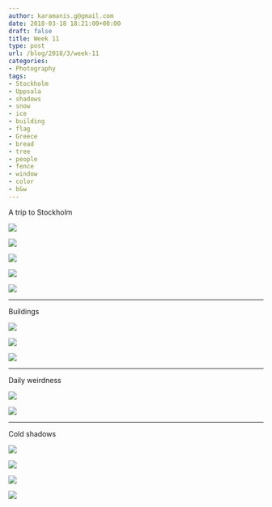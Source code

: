 ```yaml
---
author: karamanis.g@gmail.com
date: 2018-03-18 18:21:00+00:00
draft: false
title: Week 11
type: post
url: /blog/2018/3/week-11
categories:
- Photography
tags:
- Stockholm
- Uppsala
- shadows
- snow
- ice
- building
- flag
- Greece
- bread
- tree
- people
- fence
- window
- color
- b&w
---
```


A trip to Stockholm



  
   ![](/images/2018-03-18-20183week-11/IMG_4797.jpg)

  

  
   ![](/images/2018-03-18-20183week-11/IMG_4801.jpg)

  

  
   ![](/images/2018-03-18-20183week-11/IMG_4802.jpg)

  

  
   ![](/images/2018-03-18-20183week-11/IMG_4800.jpg)

  

  
   ![](/images/2018-03-18-20183week-11/IMG_4795.jpg)

  



* * *

Buildings



  
   ![](/images/2018-03-18-20183week-11/IMG_4794.jpg)

  

  
   ![](/images/2018-03-18-20183week-11/IMG_4865.jpg)

  

  
   ![](/images/2018-03-18-20183week-11/IMG_4808.jpg)

  



* * *

Daily weirdness



  
   ![](/images/2018-03-18-20183week-11/IMG_4866.jpg)

  

  
   ![](/images/2018-03-18-20183week-11/IMG_4892.jpg)

  



* * *

Cold shadows



  
   ![](/images/2018-03-18-20183week-11/IMG_4859.jpg)

  

  
   ![](/images/2018-03-18-20183week-11/IMG_4862.jpg)

  

  
   ![](/images/2018-03-18-20183week-11/IMG_4861.jpg)

  

  
   ![](/images/2018-03-18-20183week-11/IMG_4889.jpg)

  


